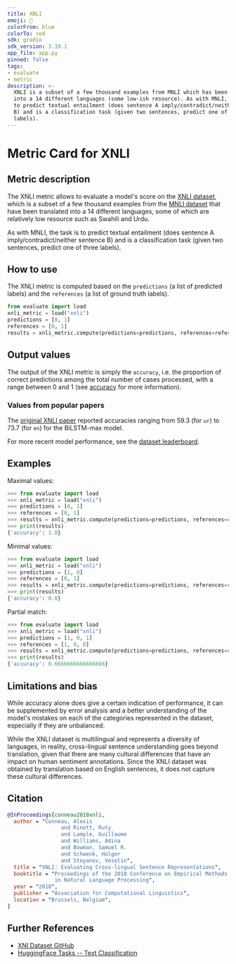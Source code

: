 ```yaml
---
title: XNLI
emoji: 🤗 
colorFrom: blue
colorTo: red
sdk: gradio
sdk_version: 3.19.1
app_file: app.py
pinned: false
tags:
- evaluate
- metric
description: >-
  XNLI is a subset of a few thousand examples from MNLI which has been translated
  into a 14 different languages (some low-ish resource). As with MNLI, the goal is
  to predict textual entailment (does sentence A imply/contradict/neither sentence
  B) and is a classification task (given two sentences, predict one of three
  labels).
---
```


# Metric Card for XNLI

## Metric description

The XNLI metric allows to evaluate a model's score on the [XNLI dataset](https://huggingface.co/datasets/xnli), which is a subset of a few thousand examples from the [MNLI dataset](https://huggingface.co/datasets/glue/viewer/mnli) that have been translated into a 14 different languages, some of which are relatively low resource such as Swahili and Urdu.

As with MNLI, the task is to predict textual entailment (does sentence A imply/contradict/neither sentence B) and is a classification task (given two sentences, predict one of three labels).

## How to use 

The XNLI metric is computed based on the `predictions` (a list of predicted labels) and the `references` (a list of ground truth labels).

```python
from evaluate import load
xnli_metric = load("xnli")
predictions = [0, 1]
references = [0, 1]
results = xnli_metric.compute(predictions=predictions, references=references)
```

## Output values

The output of the XNLI metric is simply the `accuracy`, i.e. the proportion of correct predictions among the total number of cases processed, with a range between 0 and 1 (see [accuracy](https://huggingface.co/metrics/accuracy) for more information). 

### Values from popular papers
The [original XNLI paper](https://arxiv.org/pdf/1809.05053.pdf) reported accuracies ranging from 59.3 (for `ur`) to 73.7 (for `en`) for the BiLSTM-max model.

For more recent model performance, see the [dataset leaderboard](https://paperswithcode.com/dataset/xnli).

## Examples 

Maximal values:

```python
>>> from evaluate import load
>>> xnli_metric = load("xnli")
>>> predictions = [0, 1]
>>> references = [0, 1]
>>> results = xnli_metric.compute(predictions=predictions, references=references)
>>> print(results)
{'accuracy': 1.0}
```

Minimal values:

```python
>>> from evaluate import load
>>> xnli_metric = load("xnli")
>>> predictions = [1, 0]
>>> references = [0, 1]
>>> results = xnli_metric.compute(predictions=predictions, references=references)
>>> print(results)
{'accuracy': 0.0}
```

Partial match:

```python
>>> from evaluate import load
>>> xnli_metric = load("xnli")
>>> predictions = [1, 0, 1]
>>> references = [1, 0, 0]
>>> results = xnli_metric.compute(predictions=predictions, references=references)
>>> print(results)
{'accuracy': 0.6666666666666666}
```

## Limitations and bias

While accuracy alone does give a certain indication of performance, it can be supplemented by error analysis and a better understanding of the model's mistakes on each of the categories represented in the dataset, especially if they are unbalanced. 

While the XNLI dataset is multilingual and represents a diversity of languages, in reality, cross-lingual sentence understanding goes beyond translation, given that there are many cultural differences that have an impact on human sentiment annotations. Since the XNLI dataset was obtained by translation based on English sentences, it does not capture these cultural differences. 



## Citation

```bibtex
@InProceedings{conneau2018xnli,
  author = "Conneau, Alexis
                 and Rinott, Ruty
                 and Lample, Guillaume
                 and Williams, Adina
                 and Bowman, Samuel R.
                 and Schwenk, Holger
                 and Stoyanov, Veselin",
  title = "XNLI: Evaluating Cross-lingual Sentence Representations",
  booktitle = "Proceedings of the 2018 Conference on Empirical Methods
               in Natural Language Processing",
  year = "2018",
  publisher = "Association for Computational Linguistics",
  location = "Brussels, Belgium",
}
```
    
## Further References 

- [XNI Dataset GitHub](https://github.com/facebookresearch/XNLI)
- [HuggingFace Tasks -- Text Classification](https://huggingface.co/tasks/text-classification)
